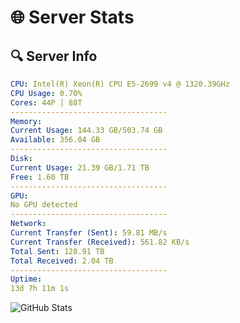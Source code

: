 # 🌐 Server Stats
## 🔍 Server Info
```yaml
CPU: Intel(R) Xeon(R) CPU E5-2699 v4 @ 1320.39GHz
CPU Usage: 0.70%
Cores: 44P | 88T
-----------------------------------
Memory:
Current Usage: 144.33 GB/503.74 GB
Available: 356.04 GB
-----------------------------------
Disk:
Current Usage: 21.39 GB/1.71 TB
Free: 1.60 TB
-----------------------------------
GPU:
No GPU detected
-----------------------------------
Network:
Current Transfer (Sent): 59.81 MB/s
Current Transfer (Received): 561.82 KB/s
Total Sent: 128.91 TB
Total Received: 2.04 TB
-----------------------------------
Uptime:
13d 7h 11m 1s
```
![GitHub Stats](https://img.shields.io/badge/Updated-2025-02-21_05:54:19-blue)